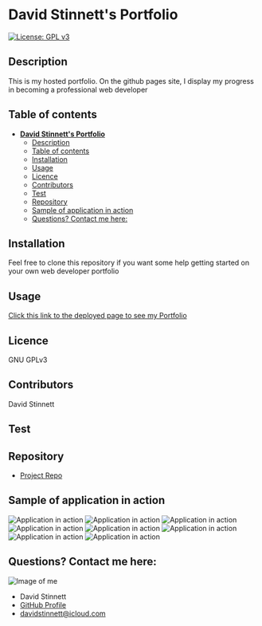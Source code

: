 # **David Stinnett's Portfolio**
[![License: GPL v3](https://img.shields.io/badge/License-GPLv3-blue.svg)](https://www.gnu.org/licenses/gpl-3.0)
## Description 
This is my hosted portfolio. On the github pages site, I display my progress in becoming a professional web developer
## Table of contents
- [**David Stinnett's Portfolio**](#david-stinnetts-portfolio)
  - [Description](#description)
  - [Table of contents](#table-of-contents)
  - [Installation](#installation)
  - [Usage](#usage)
  - [Licence](#licence)
  - [Contributors](#contributors)
  - [Test](#test)
  - [Repository](#repository)
  - [Sample of application in action](#sample-of-application-in-action)
  - [Questions? Contact me here:](#questions-contact-me-here)
## Installation
Feel free to clone this repository if you want some help getting started on your own web developer portfolio



## Usage
[Click this link to the deployed page to see my Portfolio](https://serjykalstryke.github.io)



## Licence
GNU GPLv3
## Contributors
David Stinnett


## Test

## Repository
- [Project Repo](https://github.com/serjykalstryke/serjykalstryke.github.io)

## Sample of application in action
![Application in action](./assets/0nodeindex.png)
![Application in action](./assets/1title.png)
![Application in action](./assets/2description.png)
![Application in action](./assets/3license.png)
![Application in action](./assets/4test.png)
![Application in action](./assets/5email.png)
![Application in action](./assets/6repo.png)
![Application in action](./assets/7success.png)

## Questions? Contact me here:
![Image of me](https://avatars2.githubusercontent.com/u/68971513?v=4)
- David Stinnett
- [GitHub Profile](https://github.com/serjykalstryke)
- <davidstinnett@icloud.com>
